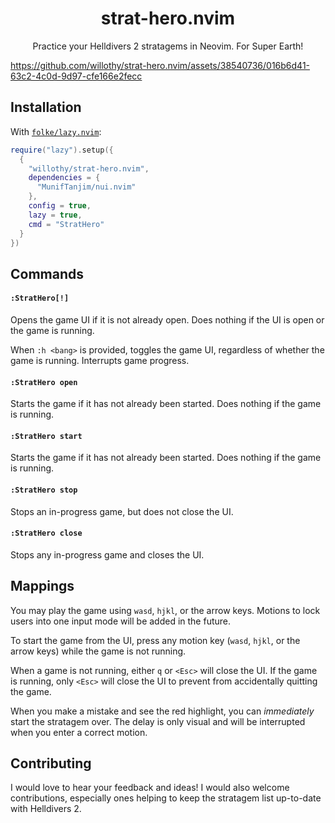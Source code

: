 <!-- panvimdoc-ignore-start -->
<h1 align='center'>
  strat-hero.nvim
</h1>

<p align='center'>
  Practice your Helldivers 2 stratagems in Neovim. For Super Earth!
</p>

https://github.com/willothy/strat-hero.nvim/assets/38540736/016b6d41-63c2-4c0d-9d97-cfe166e2fecc


<!-- panvimdoc-ignore-end -->

## Installation

With [`folke/lazy.nvim`](https://github.com/folke/lazy.nvim):

```lua
require("lazy").setup({
  {
    "willothy/strat-hero.nvim",
    dependencies = {
      "MunifTanjim/nui.nvim"
    },
    config = true,
    lazy = true,
    cmd = "StratHero"
  }
})
```

## Commands

#### `:StratHero[!]`

Opens the game UI if it is not already open. Does nothing if the UI is open or the game is running.

When `:h <bang>` is provided, toggles the game UI, regardless of whether the game is running. Interrupts game progress.

#### `:StratHero open`

Starts the game if it has not already been started. Does nothing if the game is running.

#### `:StratHero start`

Starts the game if it has not already been started. Does nothing if the game is running.

#### `:StratHero stop`

Stops an in-progress game, but does not close the UI.

#### `:StratHero close`

Stops any in-progress game and closes the UI.

## Mappings

You may play the game using `wasd`, `hjkl`, or the arrow keys. Motions to lock users into one input mode will be added in the future.

To start the game from the UI, press any motion key (`wasd`, `hjkl`, or the arrow keys) while the game is not running.

When a game is not running, either `q` or `<Esc>` will close the UI. If the game is running, only `<Esc>` will close the UI to prevent from accidentally quitting the game.

When you make a mistake and see the red highlight, you can *immediately* start the stratagem over. The delay is only visual and will be interrupted when
you enter a correct motion.

## Contributing

I would love to hear your feedback and ideas! I would also welcome contributions, especially ones helping to keep the stratagem list up-to-date with Helldivers 2.
